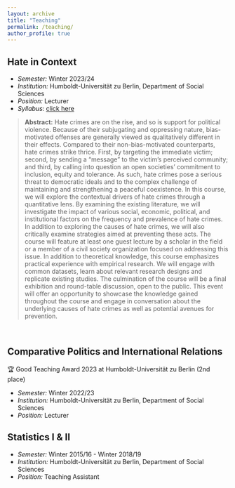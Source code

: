 ```yaml
---
layout: archive
title: "Teaching"
permalink: /teaching/
author_profile: true
---
```

## Hate in Context
* *Semester:*  Winter 2023/24 
* *Institution:* Humboldt-Universität zu Berlin, Department of Social Sciences   
* *Position:* Lecturer  
* *Syllabus:* [click here](/files/Hate_in_Context_Syllabus.pdf)
> **Abstract:** Hate crimes are on the rise, and so is support for political violence. Because of their subjugating and oppressing nature, bias-motivated offenses are generally viewed as qualitatively different in their effects. Compared to their non-bias-motivated counterparts, hate crimes strike thrice. First, by targeting the immediate victim; second, by sending a “message” to the victim’s perceived community; and third, by calling into question an open societies’ commitment to inclusion, equity and tolerance. As such, hate crimes pose a serious threat to democratic ideals and to the complex challenge of maintaining and strengthening a peaceful coexistence. In this course, we will explore the contextual drivers of hate crimes through a quantitative lens. By examining the existing literature, we will investigate the impact of various social, economic, political, and institutional factors on the frequency and prevalence of hate crimes. In addition to exploring the causes of hate crimes, we will also critically examine strategies aimed at preventing these acts. The course will feature at least one guest lecture by a scholar in the field or a member of a civil society organization focused on addressing this issue. In addition to theoretical knowledge, this course emphasizes practical experience with empirical research. We will engage with common datasets, learn about relevant research designs and replicate existing studies. The culmination of the course will be a final exhibition and round-table discussion, open to the public. This event will offer an opportunity to showcase the knowledge gained throughout the course and engage in conversation about the underlying causes of hate crimes as well as potential avenues for prevention.   
<p>&nbsp;</p>


## Comparative Politics and International Relations  
:trophy: Good Teaching Award 2023 at Humboldt-Universität zu Berlin (2nd place)  
* *Semester:*  Winter 2022/23  
* *Institution:* Humboldt-Universität zu Berlin, Department of Social Sciences   
* *Position:* Lecturer    


## Statistics I & II  
* *Semester:*  Winter 2015/16 - Winter 2018/19  
* *Institution:* Humboldt-Universität zu Berlin, Department of Social Sciences   
* *Position:* Teaching Assistant 
